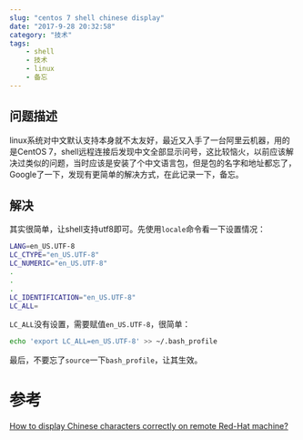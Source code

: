 ```yaml
---
slug: "centos 7 shell chinese display"
date: "2017-9-28 20:32:58"
category: "技术"
tags:
    - shell
    - 技术
    - linux
    - 备忘
---
```


## 问题描述

linux系统对中文默认支持本身就不太友好，最近又入手了一台阿里云机器，用的是CentOS 7，shell远程连接后发现中文全部显示问号，这比较恼火，以前应该解决过类似的问题，当时应该是安装了个中文语言包，但是包的名字和地址都忘了，Google了一下，发现有更简单的解决方式，在此记录一下，备忘。

## 解决

其实很简单，让shell支持utf8即可。先使用`locale`命令看一下设置情况：

```sh
LANG=en_US.UTF-8
LC_CTYPE="en_US.UTF-8"
LC_NUMERIC="en_US.UTF-8"
.
.
.
LC_IDENTIFICATION="en_US.UTF-8"
LC_ALL=
```
`LC_ALL`没有设置，需要赋值`en_US.UTF-8`，很简单：

```sh
echo 'export LC_ALL=en_US.UTF-8' >> ~/.bash_profile
```

最后，不要忘了`source`一下`bash_profile`，让其生效。

# 参考

[How to display Chinese characters correctly on remote Red-Hat machine?](https://unix.stackexchange.com/a/365347)

